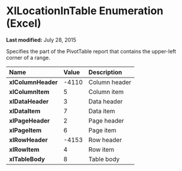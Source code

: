 
# XlLocationInTable Enumeration (Excel)

 **Last modified:** July 28, 2015

Specifies the part of the PivotTable report that contains the upper-left corner of a range.


|**Name**|**Value**|**Description**|
|:-----|:-----|:-----|
| **xlColumnHeader**|-4110|Column header|
| **xlColumnItem**|5|Column item|
| **xlDataHeader**|3|Data header|
| **xlDataItem**|7|Data item|
| **xlPageHeader**|2|Page header|
| **xlPageItem**|6|Page item|
| **xlRowHeader**|-4153|Row header|
| **xlRowItem**|4|Row item|
| **xlTableBody**|8|Table body|
